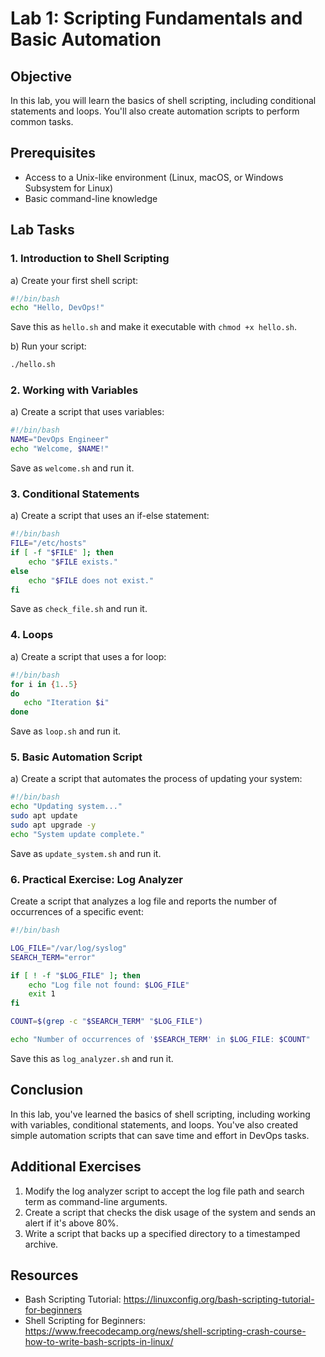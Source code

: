 # Lab 1: Scripting Fundamentals and Basic Automation

## Objective
In this lab, you will learn the basics of shell scripting, including conditional statements and loops. You'll also create automation scripts to perform common tasks.

## Prerequisites
- Access to a Unix-like environment (Linux, macOS, or Windows Subsystem for Linux)
- Basic command-line knowledge

## Lab Tasks

### 1. Introduction to Shell Scripting

a) Create your first shell script:
```bash
#!/bin/bash
echo "Hello, DevOps!"
```
Save this as `hello.sh` and make it executable with `chmod +x hello.sh`.

b) Run your script:
```bash
./hello.sh
```

### 2. Working with Variables

a) Create a script that uses variables:
```bash
#!/bin/bash
NAME="DevOps Engineer"
echo "Welcome, $NAME!"
```
Save as `welcome.sh` and run it.

### 3. Conditional Statements

a) Create a script that uses an if-else statement:
```bash
#!/bin/bash
FILE="/etc/hosts"
if [ -f "$FILE" ]; then
    echo "$FILE exists."
else
    echo "$FILE does not exist."
fi
```
Save as `check_file.sh` and run it.

### 4. Loops

a) Create a script that uses a for loop:
```bash
#!/bin/bash
for i in {1..5}
do
   echo "Iteration $i"
done
```
Save as `loop.sh` and run it.

### 5. Basic Automation Script

a) Create a script that automates the process of updating your system:
```bash
#!/bin/bash
echo "Updating system..."
sudo apt update
sudo apt upgrade -y
echo "System update complete."
```
Save as `update_system.sh` and run it.

### 6. Practical Exercise: Log Analyzer

Create a script that analyzes a log file and reports the number of occurrences of a specific event:

```bash
#!/bin/bash

LOG_FILE="/var/log/syslog"
SEARCH_TERM="error"

if [ ! -f "$LOG_FILE" ]; then
    echo "Log file not found: $LOG_FILE"
    exit 1
fi

COUNT=$(grep -c "$SEARCH_TERM" "$LOG_FILE")

echo "Number of occurrences of '$SEARCH_TERM' in $LOG_FILE: $COUNT"
```
Save this as `log_analyzer.sh` and run it.

## Conclusion

In this lab, you've learned the basics of shell scripting, including working with variables, conditional statements, and loops. You've also created simple automation scripts that can save time and effort in DevOps tasks.

## Additional Exercises

1. Modify the log analyzer script to accept the log file path and search term as command-line arguments.
2. Create a script that checks the disk usage of the system and sends an alert if it's above 80%.
3. Write a script that backs up a specified directory to a timestamped archive.

## Resources

- Bash Scripting Tutorial: https://linuxconfig.org/bash-scripting-tutorial-for-beginners
- Shell Scripting for Beginners: https://www.freecodecamp.org/news/shell-scripting-crash-course-how-to-write-bash-scripts-in-linux/
